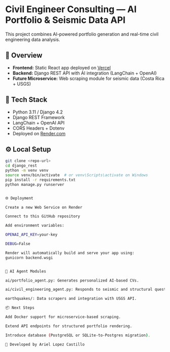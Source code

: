 # Civil Engineer Consulting — AI Portfolio & Seismic Data API

This project combines AI-powered portfolio generation and real-time civil engineering data analysis.

## 🚀 Overview

- **Frontend:** Static React app deployed on [Vercel](https://civilengineerconsulting.vercel.app/)
- **Backend:** Django REST API with AI integration (LangChain + OpenAI)
- **Future Microservice:** Web scraping module for seismic data (Costa Rica + USGS)

## 🧩 Tech Stack

- Python 3.11 / Django 4.2
- Django REST Framework
- LangChain + OpenAI API
- CORS Headers + Dotenv
- Deployed on [Render.com](https://render.com)

## ⚙️ Local Setup

```bash
git clone <repo-url>
cd django_rest
python -m venv venv
source venv/bin/activate  # or venv\Scripts\activate on Windows
pip install -r requirements.txt
python manage.py runserver


🌐 Deployment

Create a new Web Service on Render

Connect to this GitHub repository

Add environment variables:

OPENAI_API_KEY=your-key

DEBUG=False

Render will automatically build and serve your app using:
gunicorn backend.wsgi


🤖 AI Agent Modules

ai/portfolio_agent.py: Generates personalized AI-based CVs.

ai/civil_engineering_agent.py: Responds to seismic and structural questions.

earthquakes/: Data scrapers and integration with USGS API.

📦 Next Steps

Add Docker support for microservice-based scraping.

Extend API endpoints for structured portfolio rendering.

Introduce database (PostgreSQL or SQLite-to-Postgres migration).

🧠 Developed by Ariel Lopez Castillo